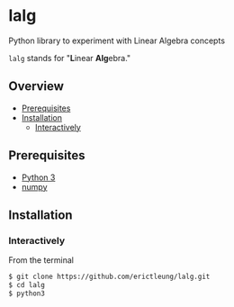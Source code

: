 # lalg

Python library to experiment with Linear Algebra concepts

`lalg` stands for "**L**inear **Alg**ebra."

## Overview

<!-- START doctoc generated TOC please keep comment here to allow auto update -->
<!-- DON'T EDIT THIS SECTION, INSTEAD RE-RUN doctoc TO UPDATE -->


- [Prerequisites](#prerequisites)
- [Installation](#installation)
  - [Interactively](#interactively)

<!-- END doctoc generated TOC please keep comment here to allow auto update -->

## Prerequisites

- [Python 3](https://www.python.org/)
- [numpy](http://www.numpy.org/)

## Installation

### Interactively

From the terminal

```sh
$ git clone https://github.com/erictleung/lalg.git
$ cd lalg
$ python3
```
